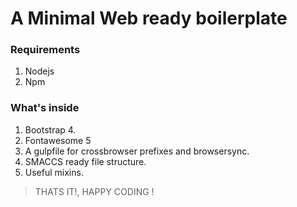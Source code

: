 # A Minimal Web ready boilerplate

### Requirements
1. Nodejs
2. Npm

### What's inside
1. Bootstrap 4.
2. Fontawesome 5
3. A gulpfile for 
   crossbrowser prefixes
   and browsersync.
4. SMACCS ready file structure.
5. Useful mixins.

> THATS IT!, HAPPY CODING !
